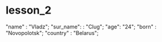 # lesson_2

"name" : "Vladz";
"sur_name": : "Clug";
"age": "24";
"born" : "Novopolotsk";
"country" : "Belarus";